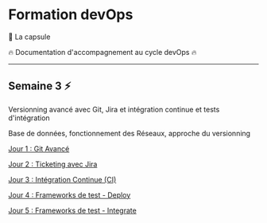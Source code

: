 # Formation devOps

:pill: La capsule

:fire:  Documentation d'accompagnement au cycle devOps :fire:

---

## Semaine 3 :zap:

Versionning avancé avec Git, Jira et intégration continue et tests d'intégration

Base de données, fonctionnement des Réseaux, approche du versionning

[Jour 1 : Git Avancé](jour1/)

[Jour 2 : Ticketing avec Jira](jour2/)

[Jour 3 : Intégration Continue (CI)](jour3/)

[Jour 4 : Frameworks de test - Deploy](jour4/)

[Jour 5 : Frameworks de test - Integrate](jour5/)
